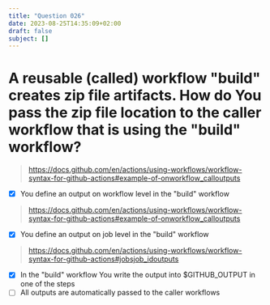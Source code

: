```yaml
---
title: "Question 026"
date: 2023-08-25T14:35:09+02:00
draft: false
subject: []
---
```


# A reusable (called) workflow "build" creates zip file artifacts. How do You pass the zip file location to the caller workflow that is using the "build" workflow?
> https://docs.github.com/en/actions/using-workflows/workflow-syntax-for-github-actions#example-of-onworkflow_calloutputs

- [x] You define an output on workflow level in the "build" workflow
> https://docs.github.com/en/actions/using-workflows/workflow-syntax-for-github-actions#example-of-onworkflow_calloutputs
- [x] You define an output on job level in the "build" workflow
> https://docs.github.com/en/actions/using-workflows/workflow-syntax-for-github-actions#jobsjob_idoutputs
- [x] In the "build" workflow You write the output into $GITHUB_OUTPUT in one of the steps
- [ ] All outputs are automatically passed to the caller workflows
